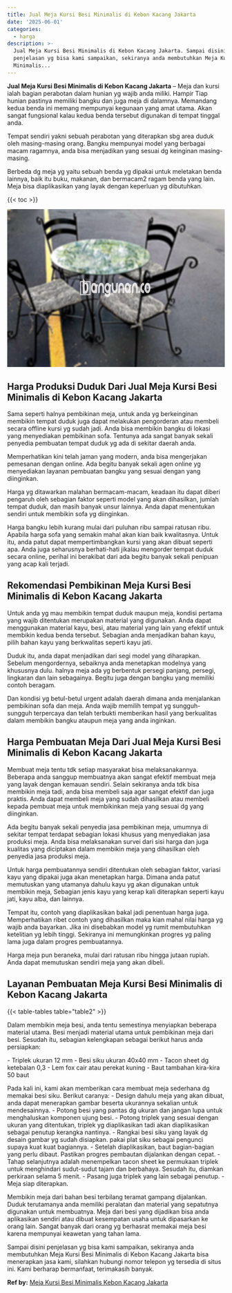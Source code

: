 ```yaml
---
title: Jual Meja Kursi Besi Minimalis di Kebon Kacang Jakarta
date: '2025-06-01'
categories:
  - harga
description: >-
  Jual Meja Kursi Besi Minimalis di Kebon Kacang Jakarta. Sampai disini
  penjelasan yg bisa kami sampaikan, sekiranya anda membutuhkan Meja Kursi Besi
  Minimalis...
---
```


**Jual Meja Kursi Besi Minimalis di Kebon Kacang Jakarta** – Meja dan kursi ialah bagian perabotan dalam hunian yg wajib anda miliki. Hampir Tiap hunian pastinya memiliki bangku dan juga meja di dalamnya. Memandang kedua benda ini memang mempunyai kegunaan yang amat utama. Akan sangat fungsional kalau kedua benda tersebut digunakan di tempat tinggal anda.

Tempat sendiri yakni sebuah perabotan yang diterapkan sbg area duduk oleh masing-masing orang. Bangku mempunyai model yang berbagai macam ragamnya, anda bisa menjadikan yang sesuai dg keinginan masing-masing.

Berbeda dg meja yg yaitu sebuah benda yg dipakai untuk meletakan benda lainnya, baik itu buku, makanan, dan bermacam2 ragam benda yang lain. Meja bisa diaplikasikan yang layak dengan keperluan yg dibutuhkan.

{{< toc >}}

![Jual Meja Kursi Besi Minimalis di Kebon Kacang Jakarta](/images/jual-meja-besi-murah29.png)

## Harga Produksi Duduk Dari Jual Meja Kursi Besi Minimalis di Kebon Kacang Jakarta

Sama seperti halnya pembikinan meja, untuk anda yg berkeinginan membikin tempat duduk juga dapat melakukan pengorderan atau membeli secara offline kursi yg sudah jadi. Anda bisa membikin bangku di lokasi yang menyediakan pembikinan sofa. Tentunya ada sangat banyak sekali penyedia pembuatan tempat duduk yg ada di sekitar daerah anda.

Memperhatikan kini telah jaman yang modern, anda bisa mengerjakan pemesanan dengan online. Ada begitu banyak sekali agen online yg menyediakan layanan pembuatan bangku yang sesuai dengan yang diinginkan.

Harga yg ditawarkan malahan bermacam-macam, keadaan itu dapat diberi pengaruh oleh sebagian faktor seperti model yang akan dihasilkan, jumlah tempat duduk, dan masih banyak unsur lainnya. Anda dapat menentukan sendiri untuk membikin sofa yg diinginkan.

Harga bangku lebih kurang mulai dari puluhan ribu sampai ratusan ribu. Apabila harga sofa yang semakin mahal akan kian baik kwalitasnya. Untuk itu, anda patut dapat mempertimbangkan kursi yang akan dibuat seperti apa. Anda juga seharusnya berhati-hati jikalau mengorder tempat duduk secara online, perihal ini berakibat dari ada begitu banyak sekali penipuan yang acap kali terjadi.

## Rekomendasi Pembikinan Meja Kursi Besi Minimalis di Kebon Kacang Jakarta

Untuk anda yg mau membikin tempat duduk maupun meja, kondisi pertama yang wajib ditentukan merupakan material yang digunakan. Anda dapat menggunakan material kayu, besi, atau material yang lain yang efektif untuk membikin kedua benda tersebut. Sebagian anda menjadikan bahan kayu, pilih bahan kayu yang berkwalitas seperti kayu jati.

Duduk itu, anda dapat menjadikan dari segi model yang diharapkan. Sebelum mengordernya, sebaiknya anda menetapkan modelnya yang khususnya dulu. halnya meja ada yg berbentuk persegi panjang, persegi, lingkaran dan lain sebagainya. Begitu juga dengan bangku yang memiliki contoh beragam.

Dan kondisi yg betul-betul urgent adalah daerah dimana anda menjalankan pembikinan sofa dan meja. Anda wajib memilih tempat yg sungguh-sungguh terpercaya dan telah terbukti memberikan hasil yang berkualitas dalam membikin bangku ataupun meja yang anda inginkan.

## Harga Pembuatan Meja Dari Jual Meja Kursi Besi Minimalis di Kebon Kacang Jakarta

Membuat meja tentu tdk setiap masyarakat bisa melaksanakannya. Beberapa anda sanggup membuatnya akan sangat efektif membuat meja yang layak dengan kemauan sendiri. Selain sekiranya anda tdk bisa membikin meja tadi, anda bisa membeli saja agar sangat efektif dan juga praktis. Anda dapat membeli meja yang sudah dihasilkan atau membeli kepada pembuat meja untuk membikinkan meja yang sesuai dg yang diinginkan.

Ada begitu banyak sekali penyedia jasa pembikinan meja, umumnya di sekitar tempat terdapat sebagian lokasi khusus yang menyediakan jasa produksi meja. Anda bisa melaksanakan survei dari sisi harga dan juga kualitas yang diciptakan dalam membikin meja yang dihasilkan oleh penyedia jasa produksi meja.

Untuk harga pembuatannya sendiri ditentukan oleh sebagian faktor, variasi kayu yang dipakai juga akan menetapkan harga. Dimana anda patut memutuskan yang utamanya dahulu kayu yg akan digunakan untuk membikin meja, Sebagian jenis kayu yang kerap kali diterapkan seperti kayu jati, kayu alba, dan lainnya.

Tempat itu, contoh yang diaplikasikan bakal jadi penentuan harga juga. Memperhatikan ribet contoh yang dihasilkan maka kian mahal nilai harga yg wajib anda bayarkan. Jika ini disebabkan model yg rumit membutuhkan ketelitian yg lebih tinggi. Sekiranya ini memungkinkan progres yg paling lama juga dalam progres pembuatannya.

Harga meja pun beraneka, mulai dari ratusan ribu hingga jutaan rupiah. Anda dapat memutuskan sendiri meja yang akan dibeli.

## Layanan Pembuatan Meja Kursi Besi Minimalis di Kebon Kacang Jakarta

{{< table-tables table="table2" >}}

Dalam membikin meja besi, anda tentu semestinya menyiapkan beberapa material utama. Besi menjadi material utama untuk pembikinan meja dari besi. Sesudah itu, sebagian kelengkapan sebagai berikut harus anda persiapkan:

\- Triplek ukuran 12 mm - Besi siku ukuran 40x40 mm - Tacon sheet dg ketebalan 0,3 - Lem fox cair atau perekat kuning - Baut tambahan kira-kira 50 baut

Pada kali ini, kami akan memberikan cara membuat meja sederhana dg memakai besi siku. Berikut caranya: - Design dahulu meja yang akan dibuat, anda dapat menerapkan gambar beserta ukurannya sekalian untuk mendesainnya. - Potong besi yang pantas dg ukuran dan jangan lupa untuk menghaluskan komponen ujung besi. - Potong triplek yang sesuai dengan ukuran yang ditentukan, triplek yg diaplikasikan tadi akan diaplikasikan sebagai penutup kerangka nantinya. - Rangkai besi siku yang layak dg desain gambar yg sudah disiapkan. pakai plat siku sebagai pengunci supaya kuat kuat bagiannya. - Setelah diaplikasikan, baut bagian-bagian yang perlu dibaut. Pastikan progres pembautan dijalankan dengan cepat. - Tahap selanjutnya adalah menempelkan tacon sheet ke permukaan triplek untuk menghindari sudut-sudut tajam dan berbahaya. Sesudah itu, diamkan perkiraan selama 5 menit. - Pasang juga triplek yang lain sebagai penutup. - Meja siap diterapkan.

Membikin meja dari bahan besi terbilang teramat gampang dijalankan. Duduk terutamanya anda memiliki peralatan dan material yang sepatutnya digunakan untuk membuatnya. Meja dari besi yang dijadikan bisa anda aplikasikan sendiri atau dibuat kesempatan usaha untuk dipasarkan ke orang lain. Sangat banyak dari orang yg berhasrat memakai meja besi karena mempunyai keawetan yang tahan lama.

Sampai disini penjelasan yg bisa kami sampaikan, sekiranya anda membutuhkan Meja Kursi Besi Minimalis di Kebon Kacang Jakarta bisa menerapkan jasa kami, silahkan hubungi nomor telepon yg tersedia di situs ini. Kami berharap bermanfaat, terimakasih banyak.

**Ref by:** [Meja Kursi Besi Minimalis Kebon Kacang Jakarta](https://id.wikipedia.org/wiki/Meja)
